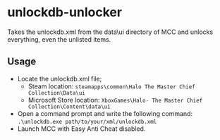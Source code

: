 # unlockdb-unlocker
Takes the unlockdb.xml from the data\ui directory of MCC and unlocks everything, even the unlisted items.

## Usage
- Locate the unlockdb.xml file; 
    - Steam location: `steamapps\common\Halo The Master Chief Collection\Data\ui`
    - Microsoft Store location: `XboxGames\Halo- The Master Chief Collection\Content\data\ui`
- Open a command prompt and write the following command: `.\unlockdb.exe path/to/your/xml/unlockdb.xml`
- Launch MCC with Easy Anti Cheat disabled.
